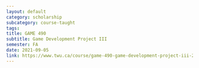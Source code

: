 ```yaml
---
layout: default
category: scholarship
subcategory: course-taught
tags:
title: GAME 490
subtitle: Game Development Project III
semester: FA
date: 2021-09-05
link: https://www.twu.ca/course/game-490-game-development-project-iii-2021-2022
---
```

